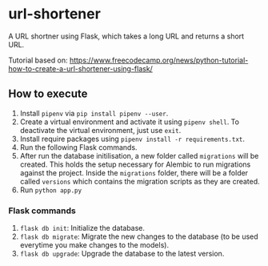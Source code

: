# url-shortener
A URL shortner using Flask, which takes a long URL and returns a short URL. 

Tutorial based on: https://www.freecodecamp.org/news/python-tutorial-how-to-create-a-url-shortener-using-flask/ 

## How to execute 
1. Install ```pipenv``` via ```pip install pipenv --user```.
2. Create a virtual environment and activate it using ```pipenv shell```. To deactivate the virtual environment, just use ```exit```.
3. Install require packages using ```pipenv install -r requirements.txt```.
4. Run the following Flask commands.
5. After run the database initilisation, a new folder called ```migrations``` will be created. This holds the setup necessary for Alembic to run migrations against the project. Inside the ```migrations``` folder, there will be a folder called ```versions``` which contains the migration scripts as they are created. 
6. Run ```python app.py```

### Flask commands
1. ```flask db init```: Initialize the database.
2. ```flask db migrate```: Migrate the new changes to the database (to be used everytime you make changes to the models).
3. ```flask db upgrade```: Upgrade the database to the latest version.